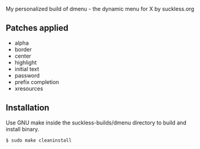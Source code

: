 My personalized build of dmenu - the dynamic menu for X by suckless.org

## Patches applied
- alpha
- border
- center
- highlight
- initial text
- password
- prefix completion
- xresources

## Installation
Use GNU make inside the suckless-builds/dmenu directory to build and install binary.
```
$ sudo make cleaninstall
```
